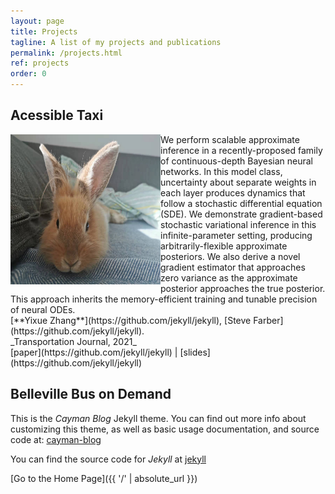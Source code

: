 ```yaml
---
layout: page
title: Projects
tagline: A list of my projects and publications
permalink: /projects.html
ref: projects
order: 0
---
```


## Acessible Taxi


<img align="left" width="240" height="240" src="./figures/yuyu.jpg">
We perform scalable approximate inference in a recently-proposed family of continuous-depth Bayesian neural networks. In this model class, uncertainty about separate weights in each layer produces dynamics that follow a stochastic differential equation (SDE). We demonstrate gradient-based stochastic variational inference in this infinite-parameter setting, producing arbitrarily-flexible approximate posteriors. We also derive a novel gradient estimator that approaches zero variance as the approximate posterior approaches the true posterior. This approach inherits the memory-efficient training and tunable precision of neural ODEs.<br>
[**Yixue Zhang**](https://github.com/jekyll/jekyll),  [Steve Farber](https://github.com/jekyll/jekyll).<br>
_Transportation Journal, 2021_<br>
[paper](https://github.com/jekyll/jekyll) | [slides](https://github.com/jekyll/jekyll)

## Belleville Bus on Demand 

This is the _Cayman Blog_ Jekyll theme. You can find out more info about customizing this theme, as well as basic usage documentation, and source code at: [cayman-blog](https://github.com/lorepirri/cayman-blog)

You can find the source code for _Jekyll_ at [jekyll](https://github.com/jekyll/jekyll)


[Go to the Home Page]({{ '/' | absolute_url }})
